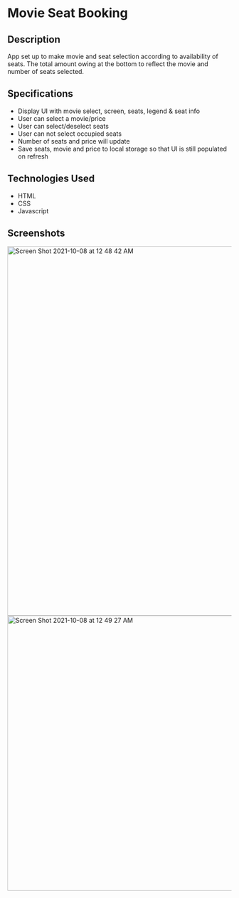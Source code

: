 # Movie Seat Booking


## Description 
App set up to make movie and seat selection according to availability of seats. The total amount owing at the bottom to reflect the movie and number of seats selected.

## Specifications
- Display UI with movie select, screen, seats, legend & seat info
- User can select a movie/price
- User can select/deselect seats
- User can not select occupied seats
- Number of seats and price will update
- Save seats, movie and price to local storage so that UI is still populated on refresh

## Technologies Used
- HTML
- CSS
- Javascript

## Screenshots

<img width="831" alt="Screen Shot 2021-10-08 at 12 48 42 AM" src="https://user-images.githubusercontent.com/69980221/136500864-fd6d5d04-8081-4b2b-a162-5a01d95a2afe.png"> </br>
<img width="619" alt="Screen Shot 2021-10-08 at 12 49 27 AM" src="https://user-images.githubusercontent.com/69980221/136500869-80598c67-455b-41b1-9116-6034a2cc185e.png"> </br>
